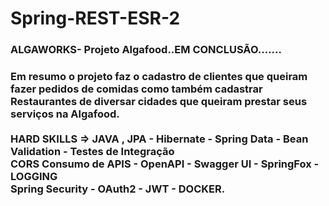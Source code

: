 # Spring-REST-ESR-2
<h3>ALGAWORKS- Projeto Algafood..EM CONCLUSÃO.......</h3>
<h3>Em resumo o projeto faz o cadastro de clientes que queiram fazer pedidos de comidas como também cadastrar Restaurantes de diversar cidades que queiram prestar seus
serviços na Algafood.</br></br>
HARD SKILLS  => JAVA , JPA - Hibernate - Spring Data - Bean Validation - Testes de Integração </BR>
CORS Consumo de APIS -  OpenAPI - Swagger UI - SpringFox - LOGGING </BR>
Spring Security - OAuth2 -  JWT - DOCKER.</BR>


